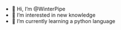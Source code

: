 - 👋 Hi, I’m @WinterPipe
- 👀 I’m interested in new knowledge
- 🌱 I’m currently learning a python language


<!---
WinterPipe/WinterPipe is a ✨ special ✨ repository because its `README.md` (this file) appears on your GitHub profile.
You can click the Preview link to take a look at your changes.
--->
